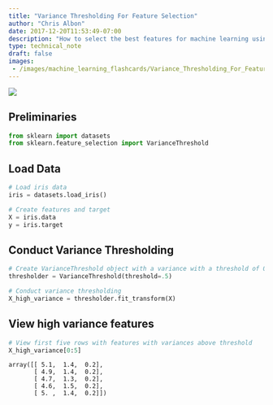 ```yaml
---
title: "Variance Thresholding For Feature Selection"
author: "Chris Albon"
date: 2017-12-20T11:53:49-07:00
description: "How to select the best features for machine learning using variance thresholding in Python."
type: technical_note
draft: false
images:
 - /images/machine_learning_flashcards/Variance_Thresholding_For_Feature_Selection_print.png
---
```

<a alt="Variance Thresholding For Feature Selection" href="https://machinelearningflashcards.com">
    <img src="/images/machine_learning_flashcards/Variance_Thresholding_For_Feature_Selection_print.png" class="flashcard center-block">
</a>

## Preliminaries


```python
from sklearn import datasets
from sklearn.feature_selection import VarianceThreshold
```

## Load Data


```python
# Load iris data
iris = datasets.load_iris()

# Create features and target
X = iris.data
y = iris.target
```

## Conduct Variance Thresholding


```python
# Create VarianceThreshold object with a variance with a threshold of 0.5
thresholder = VarianceThreshold(threshold=.5)

# Conduct variance thresholding
X_high_variance = thresholder.fit_transform(X)
```

## View high variance features


```python
# View first five rows with features with variances above threshold
X_high_variance[0:5]
```




    array([[ 5.1,  1.4,  0.2],
           [ 4.9,  1.4,  0.2],
           [ 4.7,  1.3,  0.2],
           [ 4.6,  1.5,  0.2],
           [ 5. ,  1.4,  0.2]])


